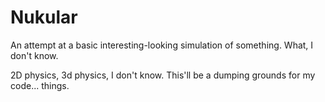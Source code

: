 # Nukular
An attempt at a basic interesting-looking simulation of something. What, I don't know.

2D physics, 3d physics, I don't know. This'll be a dumping grounds for my code... things.
